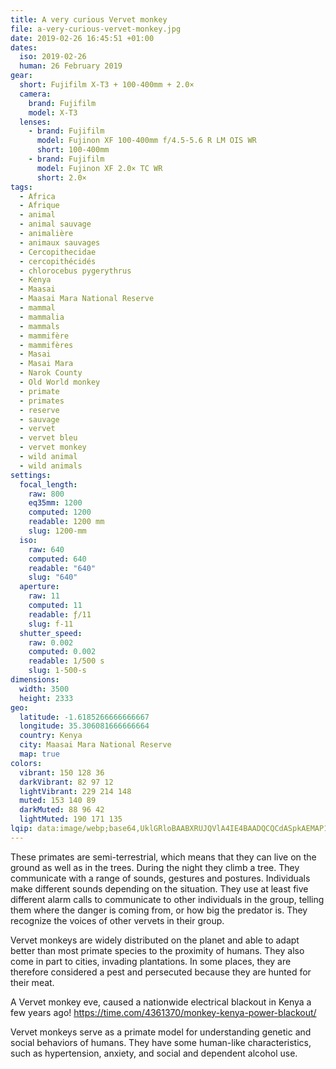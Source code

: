 ```yaml
---
title: A very curious Vervet monkey
file: a-very-curious-vervet-monkey.jpg
date: 2019-02-26 16:45:51 +01:00
dates:
  iso: 2019-02-26
  human: 26 February 2019
gear:
  short: Fujifilm X-T3 + 100-400mm + 2.0×
  camera:
    brand: Fujifilm
    model: X-T3
  lenses:
    - brand: Fujifilm
      model: Fujinon XF 100-400mm f/4.5-5.6 R LM OIS WR
      short: 100-400mm
    - brand: Fujifilm
      model: Fujinon XF 2.0× TC WR
      short: 2.0×
tags:
  - Africa
  - Afrique
  - animal
  - animal sauvage
  - animalière
  - animaux sauvages
  - Cercopithecidae
  - cercopithécidés
  - chlorocebus pygerythrus
  - Kenya
  - Maasai
  - Maasai Mara National Reserve
  - mammal
  - mammalia
  - mammals
  - mammifère
  - mammifères
  - Masai
  - Masai Mara
  - Narok County
  - Old World monkey
  - primate
  - primates
  - reserve
  - sauvage
  - vervet
  - vervet bleu
  - vervet monkey
  - wild animal
  - wild animals
settings:
  focal_length:
    raw: 800
    eq35mm: 1200
    computed: 1200
    readable: 1200 mm
    slug: 1200-mm
  iso:
    raw: 640
    computed: 640
    readable: "640"
    slug: "640"
  aperture:
    raw: 11
    computed: 11
    readable: ƒ/11
    slug: f-11
  shutter_speed:
    raw: 0.002
    computed: 0.002
    readable: 1/500 s
    slug: 1-500-s
dimensions:
  width: 3500
  height: 2333
geo:
  latitude: -1.6185266666666667
  longitude: 35.306081666666664
  country: Kenya
  city: Maasai Mara National Reserve
  map: true
colors:
  vibrant: 150 128 36
  darkVibrant: 82 97 12
  lightVibrant: 229 214 148
  muted: 153 140 89
  darkMuted: 88 96 42
  lightMuted: 190 171 135
lqip: data:image/webp;base64,UklGRloBAABXRUJQVlA4IE4BAADQCQCdASpkAEMAP1mQuli4MiY0tR3tUwArCWVtOVu9GPLz3FHm2wHmmMv5sBd67A4GkGS2HIcFS30C8IBlnqQ7DntsfJAmi21cUeaxYtdtevawosHth8AA/p/bitSJAxMeigjGvPZSix5qzJcjg4PdH8FVkPsnRKppaOA8euoH6TYqHMTgtO7Qf8uqn3Nvo6xX/eHZhDHl9zob1o7Dviso01OHsX+iEbByVuj1lt/nu4HHjcZ+X/cTaLwS1mZGV+zE0QybT17Zx6XvB3XMDx9AiztSDG2JrpRcZvfp6/fhKAEAlvaaoOTZrUlOTti9TDDPrWng7B/Cy2zyqy1VwB9eCtsptKvJAh9I3Y8MjL3w5zn1ifyXlSgbPW3sRUamG7z45p1POyT/ZLFrTEouuXzzzTJvlp6U9s/g38BrDzBlvfbBlgxHErey+E2tcQAA
---
```


These primates are semi-terrestrial, which means that they can live on the ground as well as in the trees. During the night they climb a tree.  They communicate with a range of sounds, gestures and postures. Individuals make different sounds depending on the situation. They use at least five different alarm calls to communicate to other individuals in the group, telling them where the danger is coming from, or how big the predator is. They recognize the voices of other vervets in their group. 

Vervet monkeys are widely distributed on the planet and able to adapt better than most primate species to the proximity of humans. They also come in part to cities, invading plantations. In some places, they are therefore considered a pest and persecuted because they are hunted for their meat.

A Vervet monkey eve, caused a nationwide electrical blackout in Kenya a few years ago! https://time.com/4361370/monkey-kenya-power-blackout/

Vervet monkeys serve as a primate model for understanding genetic and social behaviors of humans. They have some human-like characteristics, such as hypertension, anxiety, and social and dependent alcohol use.
